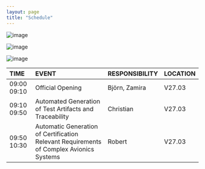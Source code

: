 ```yaml
---
layout: page
title: "Schedule"
---
```

![image](https://github.com/Edwin-Isidory/ils.doctoral.seminar.2024.github.io/assets/148284895/f80fa160-3a6e-457e-8101-c2a2c2f49dc8)
  
  ![image](https://github.com/Edwin-Isidory/ils.doctoral.seminar.2024.github.io/assets/148284895/b8731cd5-69e2-45e9-98df-5bbfeb234a41)


  ![image](https://github.com/Edwin-Isidory/ils.doctoral.seminar.2024.github.io/assets/148284895/19ed92a4-a914-48e9-8ea4-a31382e8159d)


| TIME                 | EVENT                                                                          | RESPONSIBILITY | LOCATION |
|:-|:-|:-|:-|
|   09:00  09:10       | Official Opening                                                                 | Björn, Zamira | V27.03   |
|   09:10  09:50       | Automated Generation of Test Artifacts and Traceability                          | Christian      | V27.03   |
|   09:50  10:30       | Automatic Generation of Certification Relevant Requirements of Complex Avionics Systems | Robert   | V27.03   |
